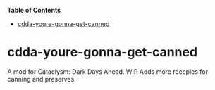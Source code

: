 <!-- START doctoc generated TOC please keep comment here to allow auto update -->
<!-- DON'T EDIT THIS SECTION, INSTEAD RE-RUN doctoc TO UPDATE -->
**Table of Contents**

- [cdda-youre-gonna-get-canned](#cdda-youre-gonna-get-canned)

<!-- END doctoc generated TOC please keep comment here to allow auto update -->

# cdda-youre-gonna-get-canned

A mod for Cataclysm: Dark Days Ahead. WIP Adds more recepies for canning and preserves.
